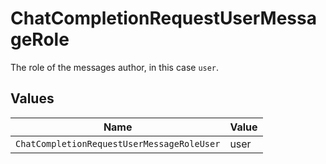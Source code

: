 # ChatCompletionRequestUserMessageRole

The role of the messages author, in this case `user`.


## Values

| Name                                       | Value                                      |
| ------------------------------------------ | ------------------------------------------ |
| `ChatCompletionRequestUserMessageRoleUser` | user                                       |